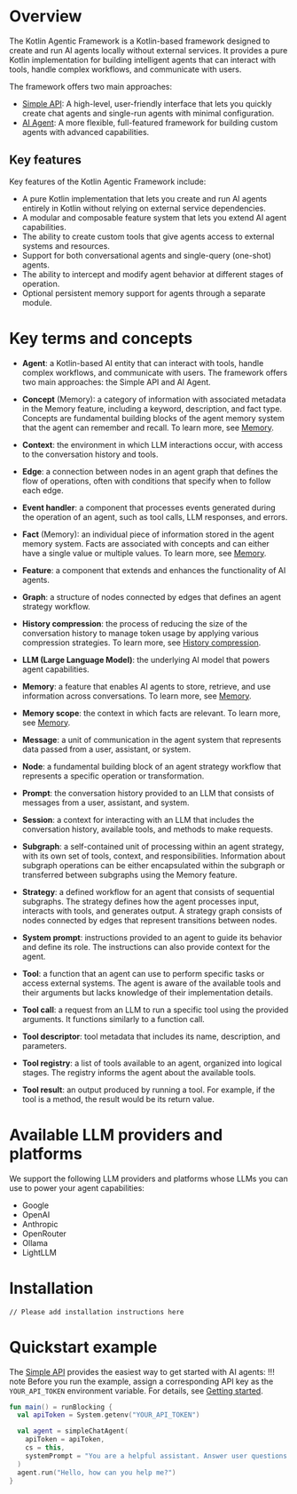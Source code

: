 # Overview

The Kotlin Agentic Framework is a Kotlin-based framework designed to create and run AI agents locally without external
services. It provides a pure Kotlin implementation for building intelligent agents that can interact with
tools, handle complex workflows, and communicate with users.

The framework offers two main approaches:

* [Simple API](simple-api-getting-started): A high-level, user-friendly interface that lets you quickly create chat agents and single-run agents with minimal configuration.
* [AI Agent](ai-agent-getting-started): A more flexible, full-featured framework for building custom agents with advanced capabilities.

## Key features

Key features of the Kotlin Agentic Framework include:

- A pure Kotlin implementation that lets you create and run AI agents entirely in Kotlin without relying on external service dependencies.
- A modular and composable feature system that lets you extend AI agent capabilities.
- The ability to create custom tools that give agents access to external systems and resources.
- Support for both conversational agents and single-query (one-shot) agents.
- The ability to intercept and modify agent behavior at different stages of operation.
- Optional persistent memory support for agents through a separate module.

# Key terms and concepts

- **Agent**: a Kotlin-based AI entity that can interact with tools, handle complex workflows, and communicate with
  users. The framework offers two main approaches: the Simple API and AI Agent.

- **Concept** (Memory): a category of information with associated metadata in the Memory feature, including a keyword,
  description, and fact type. Concepts are fundamental building blocks of the agent memory system that the agent can remember and recall.
  To learn more, see [Memory](memory.md).

- **Context**: the environment in which LLM interactions occur, with access to the conversation history and
  tools.

- **Edge**: a connection between nodes in an agent graph that defines the flow of operations, often with conditions
  that specify when to follow each edge.

- **Event handler**: a component that processes events generated during the operation of an agent, such as tool calls, LLM
  responses, and errors.

- **Fact** (Memory): an individual piece of information stored in the agent memory system.
  Facts are associated with concepts and can either have a single value or multiple values.
  To learn more, see [Memory](memory.md).

- **Feature**: a component that extends and enhances the functionality of AI agents.

- **Graph**: a structure of nodes connected by edges that defines an agent strategy workflow.

- **History compression**: the process of reducing the size of the conversation history to manage token usage by applying various compression strategies.
  To learn more, see [History compression](history-compression.md).

- **LLM (Large Language Model)**: the underlying AI model that powers agent capabilities.

- **Memory**: a feature that enables AI agents to store, retrieve, and use information across conversations. To learn more, see [Memory](memory.md).

- **Memory scope**: the context in which facts are relevant. To learn more, see [Memory](memory.md).

- **Message**: a unit of communication in the agent system that represents data passed from a user, assistant, or system.

- **Node**: a fundamental building block of an agent strategy workflow that represents a specific operation or transformation.

- **Prompt**: the conversation history provided to an LLM that consists of messages from a user, assistant, and system.

- **Session**: a context for interacting with an LLM that includes the conversation history, available tools,
  and methods to make requests.

- **Subgraph**: a self-contained unit of processing within an agent strategy, with its own set of tools, context, and
  responsibilities. Information about subgraph operations can be either encapsulated within the subgraph or transferred between
  subgraphs using the Memory feature.

- **Strategy**: a defined workflow for an agent that consists of sequential subgraphs.
  The strategy defines how the agent processes input, interacts with tools, and generates output.
  A strategy graph consists of nodes connected by edges that represent transitions between nodes.

- **System prompt**: instructions provided to an agent to guide its behavior and define its role. The instructions can also provide context for the agent.

- **Tool**: a function that an agent can use to perform specific tasks or access external systems. The agent is aware of the
  available tools and their arguments but lacks knowledge of their implementation details.

- **Tool call**: a request from an LLM to run a specific tool using the provided arguments. It functions similarly to a function call.

- **Tool descriptor**: tool metadata that includes its name, description, and parameters.

- **Tool registry**: a list of tools available to an agent, organized into logical stages. The registry informs the agent about the available tools.

- **Tool result**: an output produced by running a tool. For example, if the tool is a method, the result would be its return value.

# Available LLM providers and platforms

We support the following LLM providers and platforms whose LLMs you can use to power your agent capabilities:

- Google
- OpenAI
- Anthropic
- OpenRouter
- Ollama
- LightLLM

# Installation

```
// Please add installation instructions here
```

# Quickstart example

The [Simple API](simple-api-getting-started) provides the easiest way to get started with AI agents:
!!! note
Before you run the example, assign a corresponding API key as the `YOUR_API_TOKEN` environment variable. For details, see [Getting started](simple-api-getting-started.md).

```kotlin
fun main() = runBlocking {
  val apiToken = System.getenv("YOUR_API_TOKEN")

  val agent = simpleChatAgent(
    apiToken = apiToken,
    cs = this,
    systemPrompt = "You are a helpful assistant. Answer user questions concisely."
  )
  agent.run("Hello, how can you help me?")
}
```

